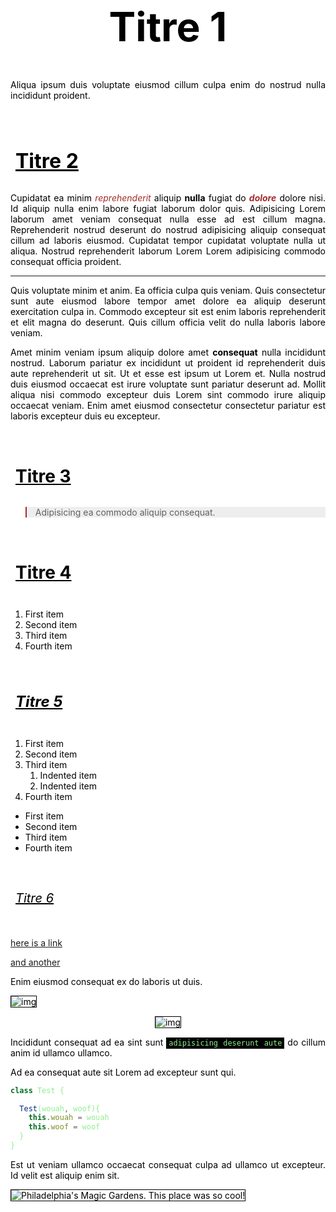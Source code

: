 # Titre 1
Aliqua ipsum duis voluptate eiusmod cillum culpa enim do nostrud nulla incididunt proident.

## Titre 2
Cupidatat ea minim *reprehenderit* aliquip **nulla** fugiat do ***dolore*** dolore nisi. Id aliquip nulla enim labore fugiat laborum dolor quis. Adipisicing Lorem laborum amet veniam consequat nulla esse ad est cillum magna. Reprehenderit nostrud deserunt do nostrud adipisicing aliquip consequat cillum ad laboris eiusmod. Cupidatat tempor cupidatat voluptate nulla ut aliqua. Nostrud reprehenderit laborum Lorem Lorem adipisicing commodo consequat officia proident.
___
Quis voluptate minim et anim. Ea officia culpa quis veniam. Quis consectetur sunt aute eiusmod labore tempor amet dolore ea aliquip deserunt exercitation culpa in. Commodo excepteur sit est enim laboris reprehenderit et elit magna do deserunt. Quis cillum officia velit do nulla laboris labore veniam.

Amet minim veniam ipsum aliquip dolore amet **consequat** nulla incididunt nostrud. Laborum pariatur ex incididunt ut proident id reprehenderit duis aute reprehenderit ut sit. Ut et esse est ipsum ut Lorem et. Nulla nostrud duis eiusmod occaecat est irure voluptate sunt pariatur deserunt ad. Mollit aliqua nisi commodo excepteur duis Lorem sint commodo irure aliquip occaecat veniam. Enim amet eiusmod consectetur consectetur pariatur est laboris excepteur duis eu excepteur.

### Titre 3
> Adipisicing ea commodo aliquip consequat.

#### Titre 4
1. First item
2. Second item
3. Third item
4. Fourth item


##### Titre 5
1. First item
2. Second item
3. Third item
     1. Indented item
     2. Indented item
4. Fourth item

- First item
- Second item
- Third item
- Fourth item



###### Titre 6
[here is a link](nothing)

[and another](nothing "with a caption")


Enim eiusmod consequat ex do laboris ut duis.

![img](https://picsum.photos/100/100)

<center>

![img](https://picsum.photos/100/100 "in a center balise")

</center>


Incididunt consequat ad ea sint sunt `adipisicing deserunt aute` do cillum anim id ullamco ullamco.

Ad ea consequat aute sit Lorem ad excepteur sunt qui.

```js
class Test {

  Test(wouah, woof){
    this.wouah = wouah
    this.woof = woof
  }
}
```

Est ut veniam ullamco occaecat consequat culpa ad ullamco ut excepteur.
Id velit est aliquip enim sit.

![Philadelphia's Magic Gardens. This place was so cool!](https://picsum.photos/2000 "Lorem Picsum")

<style>
/*
Auhor: Cédric B.
GitHub: https://github.com/CedricBardaine
Date: 2021
*/

html {
  background-color: white;
  /* background-color: #FFFEEE; */
}
body {
  color: black;
  text-align: justify;
}

code {
  background-color: black;
  color: lightgreen;
  padding: 2px 4px; /* Y X */
}
pre code {
  padding: unset;
}

em {
  color: brown;
}

blockquote {
  border-color: brown;
  background-color: #EEEEEE !important;
}
blockquote p {
background-color: inherit
}

/* p:hover {
  background-color: #FFFEEE;
  padding-left: 4px;
} */

h1, h2, h3, h4, h5, h6 {
  font-size: 64px;
  padding: 32px 0px 4px 0px; /* top right bottom left */
  text-align: center;
}
h2, h3, h4, h5, h6 {
  font-size: 32px;
  text-indent: 8px;
  text-decoration: underline;
  text-align: inherit;

}
h3, h4, h5, h6 {
  font-size: 28px;
}
h4, h5, h6 {
  font-size: 28px;
}
h5, h6 {
  font-size: 24px;
}
h6 {
  font-size: 20px;
}

img {
  border: solid 1px black;
  /* margin: 4px; */
}
</style>